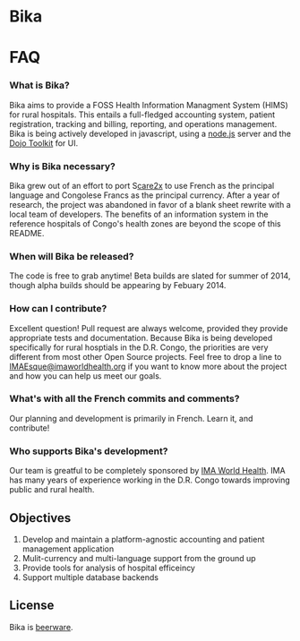 Bika
=================

# FAQ


### What is Bika?

Bika aims to provide a FOSS Health Information Managment System (HIMS) for rural hospitals.  This entails a full-fledged accounting system, patient registration, tracking and billing, reporting, and operations management.  Bika is being actively developed in javascript, using a [node.js](www.nodejs.org "Nodejs.org") server and the [Dojo Toolkit](www.dojotoolkit.org "www.dojotoolkit.org") for UI.

### Why is Bika necessary?

Bika grew out of an effort to port S[care2x](www.care2x.org "www.care2x.org") to use French as the principal language and Congolese Francs as the principal currency.  After a year of research, the project was abandoned in favor of a blank sheet rewrite with a local team of developers.  The benefits of an information system in the reference hospitals of Congo's health zones are beyond the scope of this README.

### When will Bika be released?

The code is free to grab anytime!  Beta builds are slated for summer of 2014, though alpha builds should be appearing by Febuary 2014.

### How can I contribute?

Excellent question!  Pull request are always welcome, provided they provide appropriate tests and documentation.  Because Bika is being developed specifically for rural hosptials in the D.R. Congo, the priorities are very different from most other Open Source projects.  Feel free to drop a line to <IMAEsque@imaworldhealth.org> if you want to know more about the project and how you can help us meet our goals.

### What's with all the French commits and comments?

Our planning and development is primarily in French.  Learn it, and contribute!

### Who supports Bika's development?

Our team is greatful to be completely sponsored by [IMA World Health](www.imaworldhealth.org "www.imaworldhealth.org").  IMA has many years of experience working in the D.R. Congo towards improving public and rural health.


Objectives
--------------------------

1. Develop and maintain a platform-agnostic accounting and patient management application
2. Mulit-currency and multi-language support from the ground up
3. Provide tools for analysis of hospital efficeincy
4. Support multiple database backends

## License

Bika is [beerware](www.wikipedia.org/beerware "www.wikipedia.org").